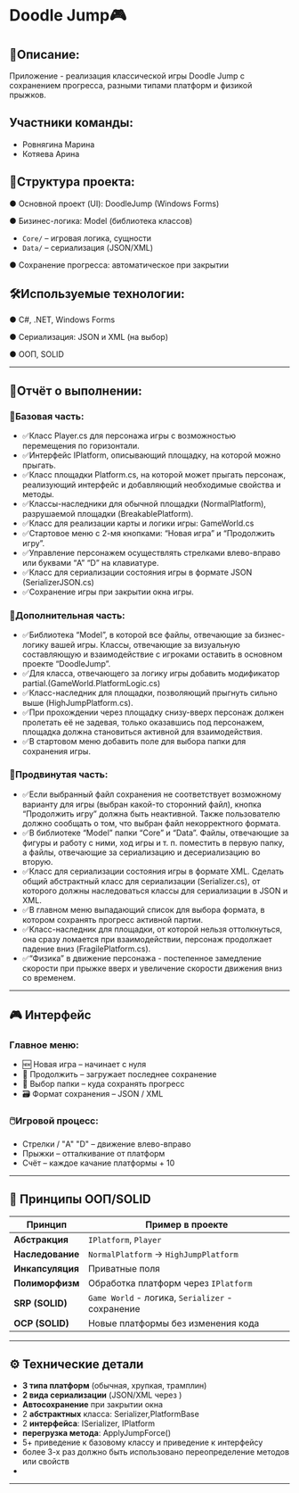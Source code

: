 # Doodle Jump🎮 
## 📌Описание: 
Приложение - реализация классической игры Doodle Jump с сохранением прогресса, разными типами платформ и физикой прыжков.
## Участники команды:
- Ровнягина Марина
- Котяева Арина
## 📂Структура проекта:
 ● Основной проект (UI): DoodleJump (Windows Forms)

 ● Бизинес-логика: Model (библиотека классов)

  - `Core/` – игровая логика, сущности  
  - `Data/` – сериализация (JSON/XML)  

● Сохранение прогресса: автоматическое при закрытии
## 🛠Используемые технологии:
 ● C#, .NET, Windows Forms

 ● Сериализация: JSON и XML (на выбор)

 ● ООП, SOLID
 
---
 ## 🎯Отчёт о выполнении:
 ### 🧠Базовая часть:
- ✅Класс Player.cs для персонажа игры с возможностью перемещения по горизонтали. 
- ✅Интерфейс IPlatform, описывающий площадку, на которой можно прыгать. 
- ✅Класс площадки Platform.cs, на которой может прыгать персонаж, реализующий интерфейс и добавляющий необходимые свойства и методы. 
- ✅Классы-наследники для обычной площадки (NormalPlatform), разрушаемой площадки (BreakablePlatform).
- ✅Класс для реализации карты и логики игры: GameWorld.cs
- ✅Стартовое меню с 2-мя кнопками: “Новая игра” и “Продолжить игру”. 
- ✅Управление персонажем осуществлять стрелками влево-вправо или буквами “A” “D” на клавиатуре. 
- ✅Класс для сериализации состояния игры в формате JSON (SerializerJSON.cs)
- ✅Сохранение игры при закрытии окна игры. 

 ### 🧩Дополнительная часть:
- ✅Библиотека “Model”, в которой все файлы, отвечающие за бизнес-логику вашей игры. Классы, отвечающие за визуальную составляющую и взаимодействие с игроками оставить в основном проекте “DoodleJump”.
- ✅Для класса, отвечающего за логику игры добавить модификатор partial.(GameWorld.PlatformLogic.cs)
- ✅Класс-наследник для площадки, позволяющий прыгнуть сильно выше (HighJumpPlatform.cs).  
- ✅При прохождении через площадку снизу-вверх персонаж должен пролетать её не задевая, только оказавшись под персонажем, площадка должна становиться активной для взаимодействия. 
- ✅В стартовом меню добавить поле для выбора папки для сохранения игры. 

### 💎Продвинутая часть:
- ✅Если выбранный файл сохранения не соответствует возможному варианту для игры (выбран какой-то сторонний файл), кнопка “Продолжить игру” должна быть неактивной. Также пользователю должно сообщать о том, что выбран файл некорректного формата. 
- ✅В библиотеке “Model” папки “Core” и “Data”. Файлы, отвечающие за фигуры и работу с ними, ход игры и т. п. поместить в первую папку, а файлы, отвечающие за сериализацию и десериализацию во вторую. 
- ✅Класс для сериализации состояния игры в формате XML. Сделать общий абстрактный класс для сериализации (Serializer.cs), от которого должны наследоваться классы для сериализации в JSON и XML. 
- ✅В главном меню выпадающий список для выбора формата, в котором сохранять прогресс активной партии. 
- ✅Класс-наследник для площадки, от которой нельзя оттолкнуться, она сразу ломается при взаимодействии, персонаж продолжает падение вниз (FragilePlatform.cs).
- ✅“Физика” в движение персонажа - постепенное замедление скорости при прыжке вверх и увеличение скорости движения вниз со временем. 

---
## 🎮 Интерфейс
### Главное меню:

- 🆕 Новая игра – начинает с нуля
- 🔄 Продолжить – загружает последнее сохранение
- 📂 Выбор папки – куда сохранять прогресс
- 🗃 Формат сохранения – JSON / XML

### 🖱️Игровой процесс:

- Стрелки / "A" "D" – движение влево-вправо
- Прыжки – отталкивание от платформ
- Счёт – каждое качание платформы + 10
  
---

## 📐 Принципы ООП/SOLID  

| Принцип          | Пример в проекте                     |
|------------------|--------------------------------------|
| **Абстракция**   | `IPlatform`, `Player`                |
| **Наследование** | `NormalPlatform` → `HighJumpPlatform`|
| **Инкапсуляция** | Приватные поля       |
| **Полиморфизм**  | Обработка платформ через `IPlatform` |
| **SRP (SOLID)**  | `Game World` - логика, `Serializer` - сохранение |
| **OCP (SOLID)**  | Новые платформы без изменения кода |


 ---
 
## ⚙️ Технические детали  
- **3 типа платформ** (обычная, хрупкая, трамплин)  
- **2 вида сериализации** (JSON/XML через )    
- **Автосохранение** при закрытии окна
- 2 **абстрактных** класса: Serializer,PlatformBase
- 2 **интерфейса**: ISerializer, IPlatform
- **перегрузка метода**: ApplyJumpForce()
- 5+ приведение к базовому классу и приведение к интерфейсу
- более 3-х раз должно быть использовано переопределение методов или свойств
- 

---

 


